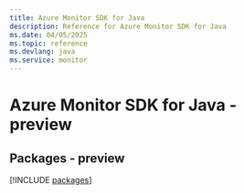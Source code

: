 ```yaml
---
title: Azure Monitor SDK for Java
description: Reference for Azure Monitor SDK for Java
ms.date: 04/05/2025
ms.topic: reference
ms.devlang: java
ms.service: monitor
---
```

# Azure Monitor SDK for Java - preview
## Packages - preview
[!INCLUDE [packages](monitor-index.md)]